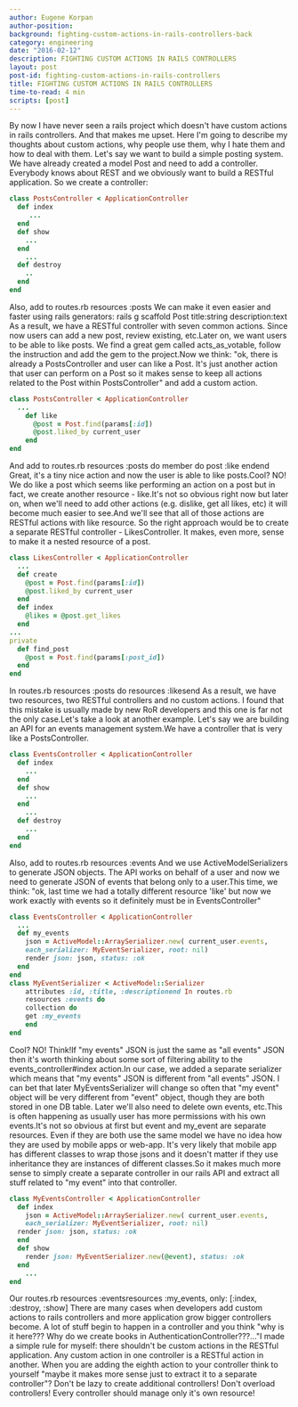 ```yaml
---
author: Eugene Korpan
author-position:
background: fighting-custom-actions-in-rails-controllers-back
category: engineering
date: "2016-02-12"
description: FIGHTING CUSTOM ACTIONS IN RAILS CONTROLLERS
layout: post
post-id: fighting-custom-actions-in-rails-controllers
title: FIGHTING CUSTOM ACTIONS IN RAILS CONTROLLERS
time-to-read: 4 min
scripts: [post]
---
```


By now I have never seen a rails project which doesn't have custom actions in rails controllers. And that makes me upset.
Here I'm going to describe my thoughts about custom actions, why people use them, why I hate them and how to deal with them.
Let's say we want to build a simple posting system. We have already created a model Post and need to add a controller. Everybody knows about REST and we obviously want to build a RESTful application. So we create a controller:

```ruby
class PostsController < ApplicationController
  def index
     ...
  end
  def show
    ...
  end
    ...
  def destroy
    ..
  end
end
```

Also, add to routes.rb
  resources :posts
We can make it even easier and faster using rails generators: rails g scaffold Post title:string description:text
As a result, we have a RESTful controller with seven common actions. Since now users can add a new post, review existing, etc.Later on, we want users to be able to like posts. We find a great gem called acts_as_votable, follow the instruction and add the gem to the project.Now we think: "ok, there is already a PostsController and user can like a Post. It's just another action that user can perform on a Post so it makes sense to keep all actions related to the Post within PostsController" and add a custom action.

```ruby
class PostsController < ApplicationController
  ...
	def like
	  @post = Post.find(params[:id])
	  @post.liked_by current_user
	end
end
```

And add to routes.rb
resources :posts do  member do    post :like  endend
Great, it's a tiny nice action and now the user is able to like posts.Cool? NO!
We do like a post which seems like performing an action on a post but in fact, we create another resource - like.It's not so obvious right now but later on, when we'll need to add other actions (e.g. dislike, get all likes, etc) it will become much easier to see.And we'll see that all of those actions are RESTful actions with like resource. So the right approach would be to create a separate RESTful controller - LikesController. It makes, even more, sense to make it a nested resource of a post.

```ruby
class LikesController < ApplicationController
  ...
  def create
    @post = Post.find(params[:id])
    @post.liked_by current_user
  end
  def index
    @likes = @post.get_likes
  end
...
private
  def find_post
    @post = Post.find(params[:post_id])
  end
end
```
In routes.rb
resources :posts do  resources :likesend
As a result, we have two resources, two RESTful controllers and no custom actions.
I found that this mistake is usually made by new RoR developers and this one is far not the only case.Let's take a look at another example.
Let's say we are building an API for an events management system.We have a controller that is very like a PostsController.

```ruby
class EventsController < ApplicationController
  def index
    ...
  end
  def show
    ...
  end
    ...
  def destroy
    ...
  end
end
```
Also, add to routes.rb
resources :events
And we use ActiveModelSerializers to generate JSON objects.
The API works on behalf of a user and now we need to generate JSON of events that belong only to a user.This time, we think: "ok, last time we had a totally different resource 'like' but now we work exactly with events so it definitely must be in EventsController"

```ruby
class EventsController < ApplicationController
  ...
  def my_events
    json = ActiveModel::ArraySerializer.new( current_user.events,
    each_serializer: MyEventSerializer, root: nil)
    render json: json, status: :ok
  end
end
class MyEventSerializer < ActiveModel::Serializer
    attributes :id, :title, :descriptionend In routes.rb
    resources :events do
    collection do
    get :my_events
    end
end
```
Cool? NO!
Think!If "my events" JSON is just the same as "all events" JSON then it's worth thinking about some sort of filtering ability to the events_controller#index action.In our case, we added a separate serializer which means that "my events" JSON is different from "all events" JSON. I can bet that later MyEventsSerializer will change so often that "my event" object will be very different from "event" object, though they are both stored in one DB table. Later we'll also need to delete own events, etc.This is often happening as usually user has more permissions with his own events.It's not so obvious at first but event and my_event are separate resources. Even if they are both use the same model we have no idea how they are used by mobile apps or web-app. It's very likely that mobile app has different classes to wrap those jsons and it doesn't matter if they use inheritance they are instances of different classes.So it makes much more sense to simply create a separate controller in our rails API and extract all stuff related to "my event" into that controller.

```ruby
class MyEventsController < ApplicationController
  def index
    json = ActiveModel::ArraySerializer.new( current_user.events,
    each_serializer: MyEventSerializer, root: nil)
  render json: json, status: :ok
  end
  def show
    render json: MyEventSerializer.new(@event), status: :ok
  end
    ...
end
```
Our routes.rb
resources :eventsresources :my_events, only: [:index, :destroy, :show]
There are many cases when developers add custom actions to rails controllers and more application grow bigger controllers become. A lot of stuff begin to happen in a controller and you think "why is it here??? Why do we create books in AuthenticationController???..."I made a simple rule for myself: there shouldn't be custom actions in the RESTful application. Any custom action in one controller is a RESTful action in another.
When you are adding the eighth action to your controller think to yourself "maybe it makes more sense just to extract it to a separate controller"? Don't be lazy to create additional controllers! Don't overload controllers! Every controller should manage only it's own resource!
